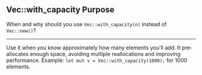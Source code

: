 ## Vec::with_capacity Purpose

When and why should you use `Vec::with_capacity(n)` instead of `Vec::new()`?

---

Use it when you know approximately how many elements you'll add. It pre-allocates enough space, avoiding multiple reallocations and improving performance. Example: `let mut v = Vec::with_capacity(1000);` for 1000 elements.

